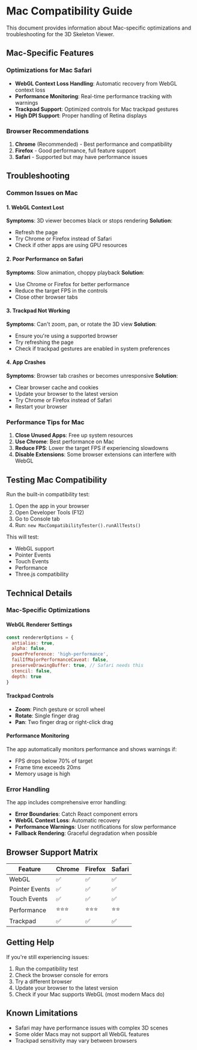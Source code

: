 # Mac Compatibility Guide

This document provides information about Mac-specific optimizations and troubleshooting for the 3D Skeleton Viewer.

## Mac-Specific Features

### Optimizations for Mac Safari
- **WebGL Context Loss Handling**: Automatic recovery from WebGL context loss
- **Performance Monitoring**: Real-time performance tracking with warnings
- **Trackpad Support**: Optimized controls for Mac trackpad gestures
- **High DPI Support**: Proper handling of Retina displays

### Browser Recommendations
1. **Chrome** (Recommended) - Best performance and compatibility
2. **Firefox** - Good performance, full feature support
3. **Safari** - Supported but may have performance issues

## Troubleshooting

### Common Issues on Mac

#### 1. WebGL Context Lost
**Symptoms**: 3D viewer becomes black or stops rendering
**Solution**: 
- Refresh the page
- Try Chrome or Firefox instead of Safari
- Check if other apps are using GPU resources

#### 2. Poor Performance on Safari
**Symptoms**: Slow animation, choppy playback
**Solution**:
- Use Chrome or Firefox for better performance
- Reduce the target FPS in the controls
- Close other browser tabs

#### 3. Trackpad Not Working
**Symptoms**: Can't zoom, pan, or rotate the 3D view
**Solution**:
- Ensure you're using a supported browser
- Try refreshing the page
- Check if trackpad gestures are enabled in system preferences

#### 4. App Crashes
**Symptoms**: Browser tab crashes or becomes unresponsive
**Solution**:
- Clear browser cache and cookies
- Update your browser to the latest version
- Try Chrome or Firefox instead of Safari
- Restart your browser

### Performance Tips for Mac

1. **Close Unused Apps**: Free up system resources
2. **Use Chrome**: Best performance on Mac
3. **Reduce FPS**: Lower the target FPS if experiencing slowdowns
4. **Disable Extensions**: Some browser extensions can interfere with WebGL

## Testing Mac Compatibility

Run the built-in compatibility test:

1. Open the app in your browser
2. Open Developer Tools (F12)
3. Go to Console tab
4. Run: `new MacCompatibilityTester().runAllTests()`

This will test:
- WebGL support
- Pointer Events
- Touch Events
- Performance
- Three.js compatibility

## Technical Details

### Mac-Specific Optimizations

#### WebGL Renderer Settings
```javascript
const rendererOptions = {
  antialias: true,
  alpha: false,
  powerPreference: 'high-performance',
  failIfMajorPerformanceCaveat: false,
  preserveDrawingBuffer: true, // Safari needs this
  stencil: false,
  depth: true
}
```

#### Trackpad Controls
- **Zoom**: Pinch gesture or scroll wheel
- **Rotate**: Single finger drag
- **Pan**: Two finger drag or right-click drag

#### Performance Monitoring
The app automatically monitors performance and shows warnings if:
- FPS drops below 70% of target
- Frame time exceeds 20ms
- Memory usage is high

### Error Handling

The app includes comprehensive error handling:
- **Error Boundaries**: Catch React component errors
- **WebGL Context Loss**: Automatic recovery
- **Performance Warnings**: User notifications for slow performance
- **Fallback Rendering**: Graceful degradation when possible

## Browser Support Matrix

| Feature | Chrome | Firefox | Safari |
|---------|--------|---------|--------|
| WebGL | ✅ | ✅ | ✅ |
| Pointer Events | ✅ | ✅ | ✅ |
| Touch Events | ✅ | ✅ | ✅ |
| Performance | ⭐⭐⭐ | ⭐⭐⭐ | ⭐⭐ |
| Trackpad | ✅ | ✅ | ✅ |

## Getting Help

If you're still experiencing issues:

1. Run the compatibility test
2. Check the browser console for errors
3. Try a different browser
4. Update your browser to the latest version
5. Check if your Mac supports WebGL (most modern Macs do)

## Known Limitations

- Safari may have performance issues with complex 3D scenes
- Some older Macs may not support all WebGL features
- Trackpad sensitivity may vary between browsers
